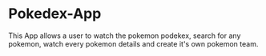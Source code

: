 # Pokedex-App

This App allows a user to watch the pokemon podekex, search for any pokemon, watch every pokemon details and create it's own pokemon team.

